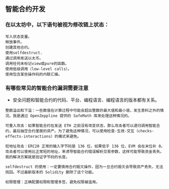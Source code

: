 ## 智能合约开发




### 在以太坊中，以下语句被视为修改链上状态：

```
写入状态变量。
释放事件。
创建其他合约。
使用selfdestruct.
通过调用发送以太币。
调用任何未标记view或pure的函数。
使用低级调用（low-level calls）。
使用包含某些操作码的内联汇编。
```

### 有哪些常见的智能合约漏洞需要注意
* 安全问题和智能合约的代码、平台、编程语言、编程语言的版本都有关系。
```
整数溢出和下溢：一些数值在计算过程中可能会超出整数的最大值和最小值，发生意料之外的情况。我是通过 OpenZeppline 提供的 SafeMath 库来处理这种情况的。

可重入攻击：如果智能合约在发送 ETH 之前没有改变状态，那么攻击者可以递归调用智能合约，最后抽空合约里面的资产。为了避免这种情况，可以使用检查-生效-交互（checks-effects-interactions）的模式来避免。

短地址攻击：ERC20 正常的输入字节码是 136 位，如果低于 136 位，EVM 会在末位补 0。攻击者可以使用比正常短的地址，来诱导智能合约错误解析交易参数，这样可能导致资金丢失。我的解决方案就是验证字节码的长度。

selfdestruct 的使用：一定要慎用合约毁灭操作，因为一旦合约毁灭会导致资产丢失，无法找回。不过最新版本的 Solidity 删除了这个功能。

权限管理：正确配置权限和管理多签，避免权限被滥用。
```
